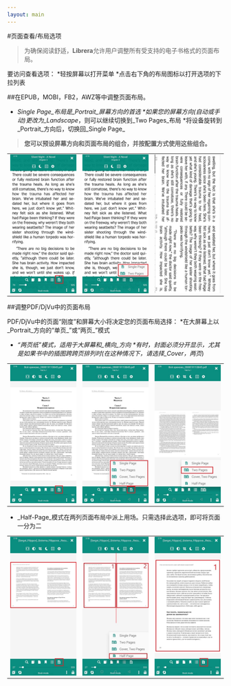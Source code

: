 ```yaml
---
layout: main
---
```


#页面查看/布局选项

>为确保阅读舒适，**Librera**允许用户调整所有受支持的电子书格式的页面布局。

要访问查看选项：
*轻按屏幕以打开菜单
*点击右下角的布局图标以打开选项的下拉列表

##在EPUB，MOBI，FB2，AWZ等中调整页面布局。

* _Single Page_布局是_Portrait_屏幕方向的首选
*如果您的屏幕方向(自动或手动)更改为_Landscape_，则可以继续切换到_Two Pages_布局
*将设备旋转到_Portrait_方向后，切换回_Single Page_

> **您可以预设屏幕方向和页面布局的组合，并按配置方式使用这些组合。**

||||
|-|-|-|
|![](1.jpg)|![](2.jpg)|![](3.jpg)|

##调整PDF/DjVu中的页面布局

PDF/DjVu中的页面“刚度”和屏幕大小将决定您的页面布局选择：
*在大屏幕上以_Portrait_方向的“单页_”或“两页_”模式
* _“两页纸”模式，适用于大屏幕和_横向_方向
*有时，封面必须分开显示，尤其是如果书中的插图跨跨页排列时(在这种情况下，请选择_Cover，两页_)

||||
|-|-|-|
|![](4.jpg)|![](5.jpg)|![](6.jpg)|

* _Half-Page_模式在两列页面布局中派上用场。只需选择此选项，即可将页面一分为二

||||
|-|-|-|
|![](7.jpg)|![](8.jpg)|![](9.jpg)|
